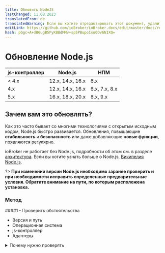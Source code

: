 ```yaml
---
title: Обновить NodeJS
lastChanged: 11.08.2023
translatedFrom: de
translatedWarning: Если вы хотите отредактировать этот документ, удалите поле «translationFrom», в противном случае этот документ будет снова автоматически переведен
editLink: https://github.com/ioBroker/ioBroker.docs/edit/master/docs/ru/install/updatenode.md
hash: pGgc+A+dB6ugB5PyKBBdMMv+sp5PBupo1so0DvGNIXQ=
---
```

# Обновление Node.js
| js-контроллер | Node.js | НПМ |
| ------ | ----------- | ------------- |
| < 4.х | 12.х, 14.х, 16.х | 6.х |
| 4.х | 12.х, 14.х, 16.х | 6.х, 7.х, 8.х |
| 5.х | 16.х, 18.х, 20.х | 8.х, 9.х |

## Зачем вам это обновлять?
Как это часто бывает со многими технологиями с открытым исходным кодом, Node.js быстро развивается.
Обновления, повышающие **стабильность** и **безопасность** или даже добавляющие **новые функции**, появляются регулярно.

ioBroker не работает без Node.js, подробности об этом см. в разделе [архитектура](https://www.iobroker.net/#de/documentation/basics/architecture.md).
Если вы хотите узнать больше о Node.js, [Википедия Node.js](https://de.wikipedia.org/wiki/Node.js).

?> **При изменении версии Node.js необходимо заранее проверить и при необходимости исправить определенные предварительные условия.
Обратите внимание на пути, по которым расположена установка.**

### Метод
####1 - Проверить обстоятельства
- Версия и путь
- Операционная система
- js-контроллер
- Адаптеры

<details><summary>Почему нужно проверять</summary>

- какая версия и, главное, в каком каталоге находится установка

— В среде Raspi часто используются даже более старые системы на базе «Debian jessie» или «Debian wheezy». Для них нет ничего выше Nodejs 10, при необходимости возможно обновление операционной системы.

- Проверьте, какая версия js-контроллера установлена (также видно на вкладке хоста в админке).

Для версий **до** js-controller 3.x: если возможно, сначала обновите js-контроллер. Желательно минимум 3,2! Есть, например, такой [Вклад](https://forum.iobroker.net/topic/42385/js-controller-3-2-jetzt-im-stable) на форуме.

- Чтобы убедиться в отсутствии несовместимости или проблем после обновления, следует проверить все адаптеры в системе и при необходимости обновить их.

Лучше всего проверить файл readme адаптера через администратора, в журнале изменений или на GitHub соответствующего адаптера, чтобы узнать, поддерживают ли установленные версии адаптера запланированную версию Node.js.

</подробнее>

#### 2 — Создать резервную копию
Прежде чем вносить какие-либо изменения в систему, необходимо создать резервную копию. В зависимости от системы возможны разные варианты. Рекомендуется использовать адаптер BackitUp или команду командной строки.
Резервная копия должна быть актуальной, чтобы данные не были потеряны, если это возможно.

####3 - Обновить адаптер
Используемые в системе адаптеры должны быть совместимы с новой версией Node.js, возможно, их потребуется обновить.

#### 4 — Остановить ioBroker
ioBroker останавливается с помощью собственной консольной команды или через управление системными службами.

#### 5 - Проверьте, запущены ли процессы
Обычно это завершает все процессы. На всякий случай вам следует еще раз убедиться, что никакие процессы (адаптеры, резервные копии) на самом деле не запущены. Вы также можете использовать такой инструмент, как «top», чтобы проверить, существуют ли еще процессы, начинающиеся с «io.». начинать.

#### 6 — Обновление Node.js
Следующим шагом будет обновление Node.js до желаемой новой версии.
Однако обновление отличается в зависимости от установленной операционной системы, см. инструкцию

?> Менеджер пакетов Node, сокращенно `npm`, также будет обновлен; возможно, его придется сбросить до npm v6.x до версии js-controller 3, в зависимости от используемой версии Node.js. Начиная с js-контроллера версии 4, также поддерживается npm v8.x/9.x.

#### 7 - Проверьте версию и пути
После завершения обновления пути и установленные версии проверяются еще раз.

#### 8 — Запустите исправление ioBroker
Поскольку установка Node.js, как говорилось вначале, вносит в систему некоторые изменения, то после этого необходимо запустить фиксер ioBroker.
Помимо прочего, это восстанавливает настройки безопасности, необходимые для работы ioBroker, а также проверяет и исправляет все авторизации.

####9 - Запустите ioBroker
Некоторые используемые модули JavaScript содержат части, которые необходимо скомпилировать. Этот процесс происходит во время установки.
При компиляции эти модули привязываются к версии Node.js. Поэтому после обновления эти части необходимо перекомпилировать.
Начиная с версии js-контроллера 3.0, предпринимались попытки распознавать адаптеры, содержащие такие части, и автоматически пересобирать их.
Этот процесс может занять некоторое время, и затронутые адаптеры могут перезагружаться несколько раз. Это можно наблюдать в файле журнала. Самый простой способ сделать это — в терминале, используя ``iob logs --watch | uniq ``

<details><summary>Автоматическое восстановление</summary>

ioBroker автоматически пытается обнаружить адаптеры, которые не запускаются, поскольку их необходимо обновить. Это работает так, что типичные сообщения об ошибках распознаются, и ioBroker пытается выполнить соответствующее обновление. Сначала выполняется «пересборка» затронутого адаптера, если это не помогает, зависимости адаптера обновляются. Поэтому адаптер может перезагружаться несколько раз. Пожалуйста, будьте терпеливы здесь! Только когда адаптер постоянно горит красным и в журнале написано, что ребилд не сработал, принимайте меры!

</подробнее>

<details><summary>Ручное восстановление</summary>

Если автоматическая перестройка не сработала, ее можно провести вручную, см. Устранение неполадок.

</подробнее>

<details><summary>Особые случаи (например, последовательный порт)</summary>

К сожалению, существуют особые случаи, когда даже вышеуказанные варианты не завершают восстановление, одним из которых является последовательный порт.

Например, журнал может выглядеть так (даже после всех попыток перестроения).

<details><summary>БРЕВНО</summary>

![БРЕВНО](../../de/install/media/Log-Update_NodeJS.jpg)

</подробнее>

Есть и другие сообщения об ошибках, но все они означают одно и то же.
Самый простой вариант — пересобрать вручную в **правильном** каталоге.
В этом случае ищите каталог с «привязками» — выше это */opt/iobroker/node_modules/serialport/node_modules/bindings ...* в более новых версиях это также может быть что-то вроде */opt/iobroker/node_modules/ серийный порт/node_modules /@serialport/bindings*.

Затем перейдите в этот каталог и выполните `npm install --omit=dev`. Затем снова перезапустите адаптер.

Другой случай - адаптеры с канвас-модулем (возможно эчартс или Михоме-вакуум) где могут быть проблемы.

</подробнее>

## Инструкции для Debian/Ubuntu
#### 1 — Проверить версию и путь
```
sudo ln -s /usr/bin/node /usr/bin/nodejs &> /dev/null
type -p nodejs node npm npx corepack && nodejs -v && node -v && npm -v && npx -v && corepack -v

```

- Выход

```
/usr/bin/nodejs
/usr/bin/node
/usr/bin/npm
/usr/bin/npx
/usr/bin/corepack
v18.15.0
v18.15.0
9.6.0
9.6.0
0.19.0
```

Важно следующее: nodejs находится в /usr/bin node находится в /usr/bin npm находится в /usr/bin npx находится в /usr/bin corepack находится в /usr/bin, а также номера версий nodejs и node по состоянию на npm и npx оба согласны.

####2 - Резервное копирование
```
iobroker backup
```

- альтернативные [варианты](https://www.iobroker.net/#de/documentation/config/backup.md)

####3 - Обновить адаптер
- Инструкции можно найти по адресу [Управление адаптерами](https://www.iobroker.net/#de/documentation/tutorial/adapter.md).

#### 4 — Остановить ioBroker
```
iobroker stop
```

#### 5 - Проверьте процессы ioBroker
```
ps aux | grep 'io\|PID'
```

- и

```
ps aux | grep 'backup\|PID'

```

- если процессы все еще выполняются

```
sudo kill -9 <ProzessID>
```

#### 6 — Обновление Node.JS
- Подробности о [Node.Js](https://github.com/nodesource/distributions#installation-instructions)

```
curl -sL https://deb.nodesource.com/setup_18.x | sudo -E bash -
sudo apt install -y nodejs
```

- Для других версий Node.js просто замените 18 в URL-адресе другим номером версии.

!> С марта 2023 года для ioBroker рекомендуется использовать Node.js версии 18!

!> Нечетные версии Node.js использовать нельзя.

#### 7 – Проверить версию/путь
```
type -p nodejs node npm npx corepack && nodejs -v && node -v && npm -v && npx -v && corepack -v
```

#### 8 — Запустите iobroker fixer
```
iobroker fix
```

####9 - Запустите ioBroker
```
 iobroker start
 ```

## Инструкции для Windows
#### 1 — Проверить версию (клавиша Windows + R)
```
cmd.exe /C node -v & pause
```

####2 - Резервное копирование
```
iobroker backup
```

- альтернативные [варианты](https://www.iobroker.net/#de/documentation/config/backup.md)

####3 - Обновить адаптер
- Инструкции можно найти по адресу [Управление адаптерами](https://www.iobroker.net/#de/documentation/tutorial/adapter.md).

#### 4- Сделайте резервную копию папки:
```
C:\Program Files\iobroker\deinhostname\nodejs
```

####5 - остановить iobroker
```
iobroker stop
```

#### 6 — Обновление Node.js
- Загрузите [Node.js](https://nodejs.org) как архив, а не как файл MSI.
- Разархивируйте загрузку и скопируйте всю папку поверх существующей:

```
C:\Program Files\iobroker\deinhostname\nodejs
```

- Скопируйте файл **nodevars.bat** из резервной копии обратно в папку:

```
C:\Program Files\iobroker\deinhostname\nodejs
```

####7 - Проверить версию
```
cmd.exe /C node -v & pause
```

#### 8 — Запустите iobroker fixer
```
iobroker fix
```

####9 - Запустите ioBroker
```
iobroker start
```

## Инструкции для Docker
- Node.js обычно выполняется путем обновления контейнера до новой версии [Docker Image] (https://hub.docker.com/r/buanet/iobroker/tags).
- Подробную процедуру и дополнительную информацию о контейнере iobroker можно найти по адресу [buanet](https://smarthome.buanet.de/2020/10/iobroker-docker-container-updates-upgrades/).

## Поиск неисправностей
### Ручное восстановление
- Есть это

```
iobroker rebuild <adaptername>
```

- если этого недостаточно

```
iobroker rebuild <adaptername> --install
```

- просто запустите его вручную в оболочке. В идеале все должно происходить автоматически.

?> Пока контроллер js версии ниже 4, [ioBroker фиксатор](https://www.iobroker.net/#de/documentation/install/linux.md) должен выполняться даже при обновлении Node.js в основной версии.
В будущем контроллере js версии 4 пересборки будут выполняться полностью автоматически.
В этом случае восстановление вручную больше не поддерживается.